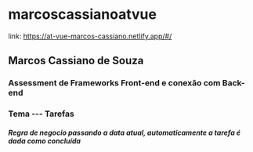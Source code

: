 # marcoscassianoatvue

link: https://at-vue-marcos-cassiano.netlify.app/#/

## Marcos Cassiano de Souza 

### Assessment de Frameworks Front-end e conexão com Back-end

### Tema --- Tarefas


##### Regra de negocio passando a data atual, automaticamente a tarefa é dada como concluída
